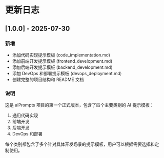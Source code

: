 # 更新日志

## [1.0.0] - 2025-07-30

### 新增

- 添加代码实现提示模板 (code_implementation.md)
- 添加前端开发提示模板 (frontend_development.md)
- 添加后端开发提示模板 (backend_development.md)
- 添加 DevOps 和部署提示模板 (devops_deployment.md)
- 创建完整的项目结构和 README 文档

### 说明

这是 aiPrompts 项目的第一个正式版本，包含了四个主要类别的 AI 提示模板：

1. 通用代码实现
2. 前端开发
3. 后端开发
4. DevOps 和部署

每个类别都包含了多个针对具体开发场景的提示模板，用户可以根据需要选择和定制使用。